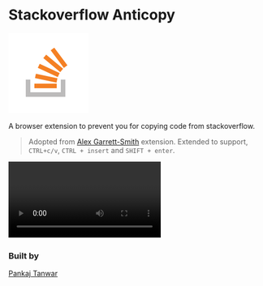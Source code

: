 # Stackoverflow Anticopy

![Stackoverflow Anticopy](icon.png)

A browser extension to prevent you for copying code from stackoverflow.

> Adopted from [Alex Garrett-Smith](https://twitter.com/alexjgarrett) extension. Extended to support, `CTRL+c/v`, `CTRL + insert` and `SHIFT + enter`. 

![Stackoverflow Anticopy](stackoverflow-anticopy.mp4)

### Built by

[Pankaj Tanwar](https://twitter.com/the2ndfloorguy)
